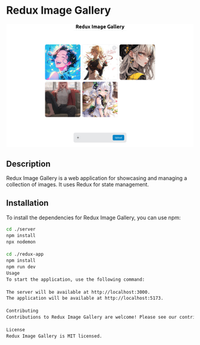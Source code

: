 # Redux Image Gallery
<img src="./image-readme/web-site.png" alt="web-site-prev"/><br/>
## Description

Redux Image Gallery is a web application for showcasing and managing a collection of images. It uses Redux for state management.

## Installation

To install the dependencies for Redux Image Gallery, you can use npm:

```sh
cd ./server
npm install
npx nodemon

cd ./redux-app
npm install 
npm run dev
Usage
To start the application, use the following command:

The server will be available at http://localhost:3000.
The application will be available at http://localhost:5173.

Contributing
Contributions to Redux Image Gallery are welcome! Please see our contributing guide for more details.

License
Redux Image Gallery is MIT licensed.

```